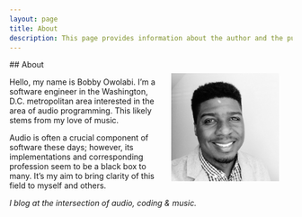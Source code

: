 ```yaml
---
layout: page
title: About
description: This page provides information about the author and the purpose of this blog.
---
```

<img src="img/self-portrait.jpg" alt="Author's Portrait" height="192px" width="192px" align="right" style="margin: 24px">
## About
<br/>

Hello, my name is Bobby Owolabi.  I’m a software engineer in the Washington, D.C. metropolitan area interested in the area of audio programming.  This likely stems from my love of music.  

Audio is often a crucial component of software these days; however, its implementations and corresponding profession seem to be a black box to many.  It’s my aim to bring clarity of this field to myself and others.


*I blog at the intersection of audio, coding & music.*